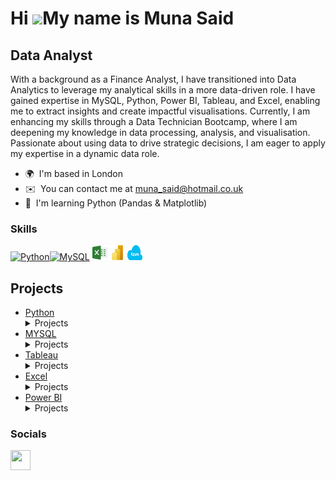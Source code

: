 Hi ![](https://user-images.githubusercontent.com/18350557/176309783-0785949b-9127-417c-8b55-ab5a4333674e.gif)My name is Muna Said
=================================================================================================================================

Data Analyst
------------

With a background as a Finance Analyst, I have transitioned into Data Analytics to leverage my analytical skills in a more data-driven role. I have gained expertise in MySQL, Python, Power BI, Tableau, and Excel, enabling me to extract insights and create impactful visualisations. Currently, I am enhancing my skills through a Data Technician Bootcamp, where I am deepening my knowledge in data processing, analysis, and visualisation. Passionate about using data to drive strategic decisions, I am eager to apply my expertise in a dynamic data role.

* 🌍  I'm based in London
* ✉️  You can contact me at [muna\_said@hotmail.co.uk](mailto:muna_said@hotmail.co.uk)
* 🧠  I'm learning Python (Pandas & Matplotlib)

### Skills


<p align="left">
<a href="https://www.python.org/" target="_blank" rel="noreferrer"><img src="https://raw.githubusercontent.com/danielcranney/readme-generator/main/public/icons/skills/python-colored.svg" width="36" height="36" alt="Python" /></a><a href="https://www.mysql.com/" target="_blank" rel="noreferrer"><img src="https://raw.githubusercontent.com/danielcranney/readme-generator/main/public/icons/skills/mysql-colored.svg" width="36" height="36" alt="MySQL" /></a>
<img src="excel.png" alt="Excel" width="24" height="24">
<img src="power-bi-icon.png" alt="Power BI" width="24" height="24">
<img src="microsoft-azure.256x158.png" alt="Azure" width="24" height="24">
<h2>Projects</h2>
<ul>
  <li><a href="#Python">Python</a></li>
  <details>
  <summary>Projects</summary>

  ### GDP (nominal) per Capita <a name="gdp-nominal"></a> 
    
  This file allowed me to explore countries IMF estimates, World Bank estimates and UN estimates. Using Python I was able to investigate important information. 

  
  <img src="Images/Image 1.png" alt="Image 1" width="400" height="200">

  
  Image 1 shows me integrating my data as you can see I was looking at the amount of countries per continents. There is slight misinformation as on google Africa has 54, 
  Asia has 48, Europe has 44, North America has 23, South America has 12, and Oceania has 14. There is increase number of countries in my data which were incorrect. 
  

  <img src="Images/Image 2.png" alt="Image 2" width="450" height="300">

  Image 2 shows countries which are below the IMF estimates, I had to clean my data before this as a lot of IMF estimate were coming up as NaN which stands for not a 
  number. I replaced this with the value of 0 to get more precision.

  ### Students <a name="Studentsin.csv"></a> 

Students file contained id, name, class, marks and gender of students. Here I was able to use python syntax to obtain wanted information.  

 <img src="Images/Image 3.png" alt="Image 3" width="450" height="300">

Image 3 I was able to check which students were in class four. Because I didn’t specify which columns I wanted only on display I was given all their information such as ID, mark, name and gender. 

 <img src="Images/Image 4.png" alt="Image 4" width="450" height="300">

Image 4 I was able assign a new column named ‘passed’ where any student who obtained a mark over 60 will show true or under 60 will show false. 

 <img src="Images/Image 5 .png" alt="Image 5" width="450" height="300">
 

Image 5  shows how easy it is to rename a column. I was able to replace column name ‘mark’ with ‘score’ which makes it easier to read. 
 </details>
  
  <li><a href="#MYSQL">MYSQL</a></li>
  <details>
  <summary>Projects</summary>

### World_db <a name="World_db"></a> 

I was able to use a world database to retrieve information regarding population, GDP and city names. I used SQL syntax to get my wanted outcome.  

Question 1 : Cities with High GDP per Capita: Scenario: An economic consulting firm is analysing cities with high GDP per capita for investment opportunities. You're tasked with identifying cities with above-average GDP per capita from the database to assist the firm in identifying potential investment destinations. 

<img src="Images/Image 6.png" alt="Image 6" width="450" height="300">

Question 2 : Cities in Europe: Scenario: A European cultural exchange program is seeking to connect students with cities across the continent. You're tasked with compiling a list of cities located in Europe from the database to facilitate program planning and student engagement. 

<img src="Images/Image 7.png" alt="Image 7" width="450" height="300">

Question 3: Country with Largest Population: Scenario: A global economic research institute requires data on countries with the largest populations for a comprehensive analysis. You're tasked with identifying the country with the highest population from the database to provide valuable insights into demographic trends. 


<img src="Images/Image 8.png" alt="Image 7" width="500" height="300">

  </details>
  <li><a href="#Tableau">Tableau</a></li>
  <details>
  <summary>Projects</summary>

  ### WHO Health Survey <a name="who-health"></a> 


   # Overview:  

Using the Health data set, I conducted an analysis to find trends and key information that could be used by government agencies for future support. This will be critical for future decisions regarding public health.  

 # Process: 

I used Tableau for visualisation to understand relationships quickly.

<img src="Images/Image 9.png" alt="Image 9" width="450" height="550">

The above shows the relationship between genders and life expectancy. Women on average live less than men. This goes on to ask questions such as whether childbirth or menstruation could be a leading factor.

<img src="Images/Image 10.png" alt="Image 10" width="450" height="550">

I also had to do a quick check the population sample and gender. There I can see there is more men used then women which could determine the difference relating to genders. 

<img src="Images/Image 11.png" alt="Image 11" width="450" height="550">

I wanted to explore if stomach cancer had a relationship with time as we have changed the way we eat. With the new food being brought out each year (different snacks or fast food chains). As you can see above stomach cancer has been increasing and we could ask whether we should explore our diets.   
</details>
  <li><a href="#Excel">Excel</a></li>
  <details>
  <summary>Projects</summary>

  ### Bike Sales <a name="bike-sales"></a> 

   ## Overview:  

The bicycle sales company wants to determine the purchasing patterns of different demographic groups to identify areas where it needs to concentrate its marketing efforts. The company also wants to see if there are purchasing differences between the countries where it operates.

  ## Process: 

  <img src="Images/Image 12.png" alt="Image 12" width="800" height="100">

  Using a Pivot table can be useful, for information in records or data that could be missed in first sight by summarising and re-presenting the data we can pick up on trends. Above shows countries as columns with 
  sales totals for each age group and each country.

 # Visualising Pivot Table Data: 

Presenting the pivot table as a graphical chart will highlight features of the data and assist in analysis and decision making. 

<img src="Images/Image 13.png" alt="Image 13" width="500" height="300">

Above graphically shows that the youth age group is globally the poorest area of sales. Female adults are buying the most product. 

 ### AIRBNB <a name="bike-sales"></a> 

  ## Overview:  

This dataset was interesting as it was a list of Air Bnb customers and their reviews regarding their stays. I wanted to explore if this data can show me correlations. This would be brilliant data information for Air Bnb host to understand customers better and spot behaviour patterns. 

 ## Process: 

Pivot Table and Visualisations: 

Once again, I used a pivot table to  explore information.  

<img src="Images/Image 14.png" alt="Image 14" width="700" height="250">

I then converted this into a Pie chart as this can look at proportions the best.  

<img src="Images/Image 15.png" alt="Image 15" width="500" height="450">

Here I wanted to see whether the room type had an impact on the number of reviews received. As you can see customers feel the need to leave a review when they get an entire home/apartment. This may be also due to financial reasons too as they would be paying more.  

Scatter plot can show relationships.

<img src="Images/Image 16.png" alt="Image 16" width="500" height="450">

The above scatter plot diagram was a hard read so I used a formula below to see if there was an actual relationship. As you know -1 and 1 lets you know that there is a relationship, however, anything between can mean less of a strong relationship. My correlation was 0.04 which concludes that the price does not really determine the number of nights stayed.  
Formula:
CORREL(column 1:column 1, column 2: column 2) 
  </details>
  <li><a href="#Power BI">Power BI</a></li>
  <details>
  <summary>Projects</summary>

  ### AdventureWorks <a name="adventureworks"></a>

   ## Overview:  

   I was provided information of profits, sales, cost, orders, targets. With information like this I was able to use create visual calculations and create dashboards.  

   ## Process:

   Visual Calculation

   <img src="Images/Image 18.png" alt="Image 18" width="600" height="450">

   Above shows a visual calculation. Here I used ‘Clustered Bar Chart’ where I was looking the total of sales and cost. From this I was able to use ‘Visual Calculation’ to calculate profit. Then I used suggested calculation which is based on Microsoft Copilot AI. I used the following:  
 - Versus Previous compares a value to a preceding value, so we see the Profit compared to the previous value for Year.
 - Running sum calculates the sum of values, adding the current value to the preceding values, so we see the total of current and previous years.
 - Moving average calculates an average of a set of values in a given window by dividing the sum of the values by the size of the window. By setting the window size to 2, we are calculating the average of two consecutive values. In this example, the values are yearly profits, so we see the moving average for FY2019 is the average of the profits for FY2018 and FY2019.

  
  
  Dashboards 



   <img src="Images/Image 19.png" alt="Image 19" width="600" height="500">

Having a dashboard is useful for many reasons such as displaying key metrics and trends in one page. This makes it easier to compare insights without switching pages. Having key slicers such as region and year makes it easier to retrieve information quicker. Here I’m able to look at category and see sales and margin within a selected year or compare regions.  
    
  </details>
</ul>

</p>


### Socials

<p align="left"> <a href="https://www.linkedin.com/in/MunaSaid" target="_blank" rel="noreferrer"> <picture> <source media="(prefers-color-scheme: dark)" srcset="https://raw.githubusercontent.com/danielcranney/readme-generator/main/public/icons/socials/linkedin-dark.svg" /> <source media="(prefers-color-scheme: light)" srcset="https://raw.githubusercontent.com/danielcranney/readme-generator/main/public/icons/socials/linkedin.svg" /> <img src="https://raw.githubusercontent.com/danielcranney/readme-generator/main/public/icons/socials/linkedin.svg" width="32" height="32" /> </picture> </a></p>

